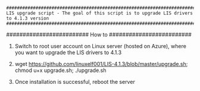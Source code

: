 
	######################################################################################################
	LIS upgrade script - The goal of this script is to upgrade LIS drivers to 4.1.3 version
	######################################################################################################

#########################
How to
#########################

1) Switch to root user account on Linux server (hosted on Azure), where you want to upgrade the LIS drivers to 4.1.3

2) wget https://github.com/linuxelf001/LIS-4.1.3/blob/master/upgrade.sh; chmod u+x upgrade.sh; ./upgrade.sh

3) Once installation is successful, reboot the server

